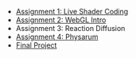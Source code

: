 - [Assignment 1: Live Shader Coding](https://robch.io/CS420X/assignment1/)
- [Assignment 2: WebGL Intro](https://robch.io/CS420X/assignment2/)
- Assignment 3: Reaction Diffusion
- [Assignment 4: Physarum](https://robch.io/CS420X/assignment4/)
- [Final Project](https://robch.io/CS420X/final/)